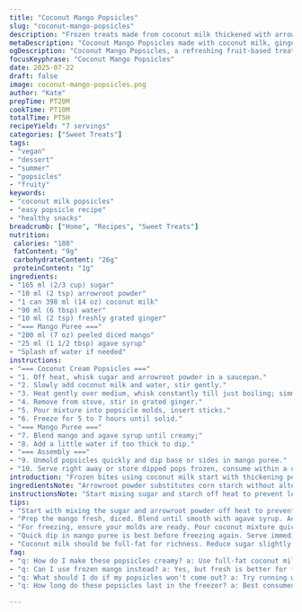 ```yaml
---
title: "Coconut Mango Popsicles"
slug: "coconut-mango-popsicles"
description: "Frozen treats made from coconut milk thickened with arrowroot powder, sweetened, and brightened with lime juice. A mango puree dip balances sweetness with tropical fruitiness. Ingredients adjusted for a lighter sugar load and a hint of ginger replacing lime for a twist. Quick heating process with slight timing changes to avoid overcooking. Yields about 7 popsicles. No dairy, nuts, gluten, or eggs."
metaDescription: "Coconut Mango Popsicles made with coconut milk, ginger, mango puree. Refreshing vegan treat, perfect for hot days. Simple ingredients, quick to prep."
ogDescription: "Coconut Mango Popsicles, a refreshing fruit-based treat. Easy to prepare, perfect for cooling off on a summer day. Vegan and unique flavors await."
focusKeyphrase: "Coconut Mango Popsicles"
date: 2025-07-22
draft: false
image: coconut-mango-popsicles.png
author: "Kate"
prepTime: PT20M
cookTime: PT10M
totalTime: PT5H
recipeYield: "7 servings"
categories: ["Sweet Treats"]
tags:
- "vegan"
- "dessert"
- "summer"
- "popsicles"
- "fruity"
keywords:
- "coconut milk popsicles"
- "easy popsicle recipe"
- "healthy snacks"
breadcrumb: ["Home", "Recipes", "Sweet Treats"]
nutrition: 
 calories: "180"
 fatContent: "9g"
 carbohydrateContent: "26g"
 proteinContent: "1g"
ingredients:
- "165 ml (2/3 cup) sugar"
- "10 ml (2 tsp) arrowroot powder"
- "1 can 398 ml (14 oz) coconut milk"
- "90 ml (6 tbsp) water"
- "10 ml (2 tsp) freshly grated ginger"
- "=== Mango Puree ==="
- "200 ml (7 oz) peeled diced mango"
- "25 ml (1 1/2 tbsp) agave syrup"
- "Splash of water if needed"
instructions:
- "=== Coconut Cream Popsicles ==="
- "1. Off heat, whisk sugar and arrowroot powder in a saucepan."
- "2. Slowly add coconut milk and water, stir gently."
- "3. Heat gently over medium, whisk constantly till just boiling; simmer 15 seconds."
- "4. Remove from stove, stir in grated ginger."
- "5. Pour mixture into popsicle molds, insert sticks."
- "6. Freeze for 5 to 7 hours until solid."
- "=== Mango Puree ==="
- "7. Blend mango and agave syrup until creamy;"
- "8. Add a little water if too thick to dip."
- "=== Assembly ==="
- "9. Unmold popsicles quickly and dip base or sides in mango puree."
- "10. Serve right away or store dipped pops frozen, consume within a day."
introduction: "Frozen bites using coconut milk start with thickening powder—arrowroot swapped in for corn starch. Ginger lends heat instead of lime brightness. Mango makes a vibrant dip, tangy contrasts agave sweetness. Mix sugars dropped to ease intensity. Heat only till it thickens, watch it close. The process is quick, chill long before unmolding. The fruit dip is raw—no cooking, just blitz, slick and thick. Ideal for a plant-based snack with a twist. Popsicles sit firm, cold enough but creamy. Serve with mango, bright and fresh, straight from the freezer. Quick grab and munch."
ingredientsNote: "Arrowroot powder substitutes corn starch without altering texture, works well with coconut milk’s fat. Ginger grated fresh adds subtle spice rather than lime’s zest for a twist. Sugar is slightly reduced but still sweet enough balanced by natural agave syrup in mango puree. Water amounts adjusted for creaminess and blendability. Mango diced fresh creates thick dip right from the blender, no extra sweeteners needed besides agave. Frozen molds about 7 standard popsicle sizes, depending on container. Use fresh ginger, not powdered, for best flavour. Coconut milk should be full fat. Water added to thin coconut mixture for easier freezing and smoother texture."
instructionsNote: "Start mixing sugar and starch off heat to prevent lumps. Gradually whisk in coconut milk and water, then heat gently on medium stirring constantly to avoid curdling. Once bubbling lightly, simmer 15 seconds max. Remove immediately to stop thickening too much. Stir in grated ginger while hot for infusion. Pour into molds and insert sticks right away. Freeze solid 5 to 7 hours minimum. For mango puree, blend fruit and agave until very smooth, add a splash of water if it's too thick to dip. Unmold popsicles carefully and dip quickly to avoid melting. Serve immediately. Alternatively, dip and refreeze for a mango coating but eat within a day for best texture."
tips:
- "Start with mixing the sugar and arrowroot powder off heat to prevent lumps. Whisk well. Add coconut milk slowly. Stir gently but consistently. Then heat on medium. Don't let it boil too long. Just till you see bubbles. Watch it closely, stir constantly. Ginger infusion happens when you add while warm."
- "Prep the mango fresh, diced. Blend until smooth with agave syrup. Adjust with water if needed, no need for extra sweeteners. The right texture is crucial. Too thick is not good for dipping. But too thin won’t coat. Find the balance with water. Keep blending until creamy. No chunks allowed."
- "For freezing, ensure your molds are ready. Pour coconut mixture quickly to avoid thickening while working. Insert sticks promptly, before mixture sets. Freeze for a minimum of 5 hours, but longer is better. Overnight works great. Quick to unmold is key. Use warm water on mold exteriors if they stick."
- "Quick dip in mango puree is best before freezing again. Serve immediately after dipping or refreeze quickly. Not recommended to store for long periods once dipped. Best served fresh, texture suffers over time. Keep popsicles in an airtight container to avoid freezer burn. Consume within a day."
- "Coconut milk should be full-fat for richness. Reduce sugar slightly if desired. Taste balance is essential. Arrowroot is a perfect thickener here. It gives a creamy texture. Ginger’s subtle heat makes a difference. Fresh ginger preferred. Grate it finely for full flavor infusion."
faq:
- "q: How do I make these popsicles creamy? a: Use full-fat coconut milk only. Adjust arrowroot for thicker pops. Stir constantly while heating. Don’t let it boil long. Just until thickened."
- "q: Can I use frozen mango instead? a: Yes, but fresh is better for flavor. If using frozen, thaw first. Blend until smooth. Adjust with water, ensure it's creamy."
- "q: What should I do if my popsicles won't come out? a: Try running warm water over the outside of mold. It helps release them. Be careful though, don’t let them melt. Stay gentle."
- "q: How long do these popsicles last in the freezer? a: Best consumed within a day after dipping. If stored longer, texture changes. Use an airtight container. No freezer burn."

---
```

